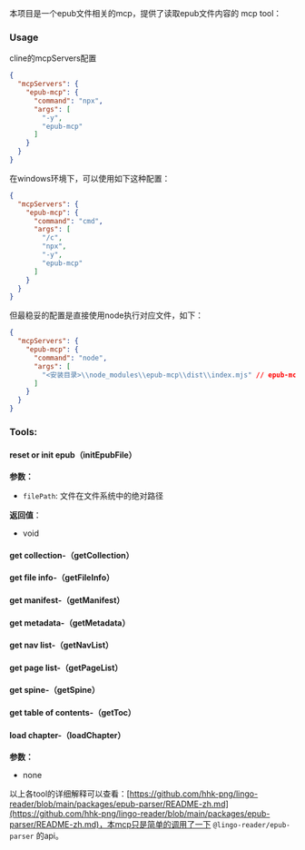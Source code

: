 本项目是一个epub文件相关的mcp，提供了读取epub文件内容的 mcp tool：

### Usage

cline的mcpServers配置

```json
{
  "mcpServers": {
    "epub-mcp": {
      "command": "npx",
      "args": [
        "-y",
        "epub-mcp"
      ]
    }
  }
}
```

在windows环境下，可以使用如下这种配置：

```json
{
  "mcpServers": {
    "epub-mcp": {
      "command": "cmd",
      "args": [
        "/c",
        "npx",
        "-y",
        "epub-mcp"
      ]
    }
  }
}
```

但最稳妥的配置是直接使用node执行对应文件，如下：

```json
{
  "mcpServers": {
    "epub-mcp": {
      "command": "node",
      "args": [
        "<安装目录>\\node_modules\\epub-mcp\\dist\\index.mjs" // epub-mcp的安装位置路径
      ]
    }
  }
}
```

### Tools:

#### **reset or init epub（initEpubFile）**

**参数：**

- `filePath`: 文件在文件系统中的绝对路径

**返回值**：

- void

#### **get collection-（getCollection）**

#### **get file info-（getFileInfo）**

#### **get manifest-（getManifest）**

#### **get metadata-（getMetadata）**

#### **get nav list-（getNavList）**

#### **get page list-（getPageList）**

#### **get spine-（getSpine）**

#### **get table of contents-（getToc）**

#### **load chapter-（loadChapter）**

**参数：**

- none

以上各tool的详细解释可以查看：[https://github.com/hhk-png/lingo-reader/blob/main/packages/epub-parser/README-zh.md](https://github.com/hhk-png/lingo-reader/blob/main/packages/epub-parser/README-zh.md)，本mcp只是简单的调用了一下 `@lingo-reader/epub-parser` 的api。
